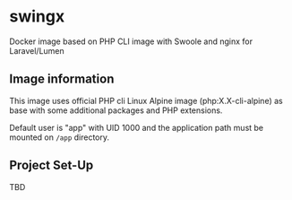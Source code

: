 # swingx

Docker image based on PHP CLI image with Swoole and nginx for Laravel/Lumen

## Image information

This image uses official PHP cli Linux Alpine image (php:X.X-cli-alpine) as base with some additional packages and
PHP extensions. 

Default user is "app" with UID 1000 and the application path must be mounted on `/app` directory.

## Project Set-Up

TBD
